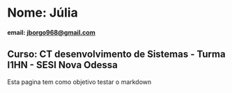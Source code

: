 # Nome: Júlia 

#### email: jborgo968@gmail.com

## Curso: CT desenvolvimento de Sistemas - Turma I1HN - SESI Nova Odessa

Esta pagina tem como objetivo testar o markdown
